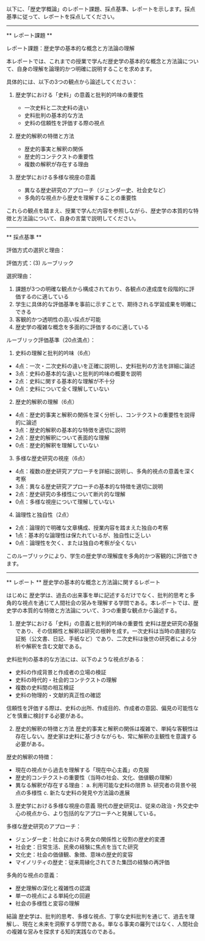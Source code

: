 以下に、「歴史学概論」のレポート課題、採点基準、レポートを示します。採点基準に従って、レポートを採点してください。

---------------------------------------
** レポート課題 **

レポート課題：歴史学の基本的な概念と方法論の理解

本レポートでは、これまでの授業で学んだ歴史学の基本的な概念と方法論について、自身の理解を論理的かつ明確に説明することを求めます。

具体的には、以下の3つの観点から論述してください：

1. 歴史学における「史料」の意義と批判的吟味の重要性
   - 一次史料と二次史料の違い
   - 史料批判の基本的な方法
   - 史料の信頼性を評価する際の視点

2. 歴史的解釈の特徴と方法
   - 歴史的事実と解釈の関係
   - 歴史的コンテクストの重要性
   - 複数の解釈が存在する理由

3. 歴史学における多様な視座の意義
   - 異なる歴史研究のアプローチ（ジェンダー史、社会史など）
   - 多角的な視点から歴史を理解することの重要性

これらの観点を踏まえ、授業で学んだ内容を参照しながら、歴史学の本質的な特徴と方法論について、自身の言葉で説明してください。

---------------------------------------
** 採点基準 **

評価方式の選択と理由：

評価方式：(3) ルーブリック

選択理由：
1. 課題が3つの明確な観点から構成されており、各観点の達成度を段階的に評価するのに適している
2. 学生に具体的な評価基準を事前に示すことで、期待される学習成果を明確にできる
3. 客観的かつ透明性の高い採点が可能
4. 歴史学の複雑な概念を多面的に評価するのに適している

ルーブリック評価基準（20点満点）：

1. 史料の理解と批判的吟味（6点）
- 4点：一次・二次史料の違いを正確に説明し、史料批判の方法を詳細に論述
- 3点：史料の基本的な違いと批判的吟味の概要を説明
- 2点：史料に関する基本的な理解が不十分
- 0点：史料について全く理解していない

2. 歴史的解釈の理解（6点）
- 4点：歴史的事実と解釈の関係を深く分析し、コンテクストの重要性を説得的に論述
- 3点：歴史的解釈の基本的な特徴を適切に説明
- 2点：歴史的解釈について表面的な理解
- 0点：歴史的解釈を理解していない

3. 多様な歴史研究の視座（6点）
- 4点：複数の歴史研究アプローチを詳細に説明し、多角的視点の意義を深く考察
- 3点：異なる歴史研究アプローチの基本的な特徴を適切に説明
- 2点：歴史研究の多様性について断片的な理解
- 0点：多様な視座について理解していない

4. 論理性と独自性（2点）
- 2点：論理的で明確な文章構成、授業内容を踏まえた独自の考察
- 1点：基本的な論理性は保たれているが、独自性に乏しい
- 0点：論理性を欠く、または独自の考察が全くない

このルーブリックにより、学生の歴史学の理解度を多角的かつ客観的に評価できます。

---------------------------------------
** レポート **
歴史学の基本的な概念と方法論に関するレポート

はじめに
歴史学は、過去の出来事を単に記述するだけでなく、批判的思考と多角的な視点を通じて人間社会の営みを理解する学問である。本レポートでは、歴史学の本質的な特徴と方法論について、3つの重要な観点から論述する。

1. 歴史学における「史料」の意義と批判的吟味の重要性
史料は歴史研究の基盤であり、その信頼性と解釈は研究の根幹を成す。一次史料は当時の直接的な証拠（公文書、日記、手紙など）であり、二次史料は後世の研究者による分析や解釈を含む文献である。

史料批判の基本的な方法には、以下のような視点がある：
- 史料の作成背景と作成者の立場の検証
- 史料の時代的・社会的コンテクストの理解
- 複数の史料間の相互検証
- 史料の物理的・文献的真正性の確認

信頼性を評価する際は、史料の出所、作成目的、作成者の意図、偏見の可能性などを慎重に検討する必要がある。

2. 歴史的解釈の特徴と方法
歴史的事実と解釈の関係は複雑で、単純な客観性は存在しない。歴史家は史料に基づきながらも、常に解釈の主観性を意識する必要がある。

歴史的解釈の特徴：
- 現在の視点から過去を理解する「現在中心主義」の克服
- 歴史的コンテクストの重要性（当時の社会、文化、価値観の理解）
- 異なる解釈が存在する理由：
  a. 利用可能な史料の限界
  b. 研究者の背景や視点の多様性
  c. 新たな史料の発見や方法論の進展

3. 歴史学における多様な視座の意義
現代の歴史研究は、従来の政治・外交史中心の視点から、より包括的なアプローチへと発展している。

多様な歴史研究のアプローチ：
- ジェンダー史：社会における男女の関係性と役割の歴史的変遷
- 社会史：日常生活、民衆の経験に焦点を当てた研究
- 文化史：社会の価値観、象徴、意味の歴史的変容
- マイノリティの歴史：従来周縁化されてきた集団の経験の再評価

多角的な視点の意義：
- 歴史理解の深化と複雑性の認識
- 単一の視点による単純化の回避
- 社会の多様性と変容の理解

結論
歴史学は、批判的思考、多様な視点、丁寧な史料批判を通じて、過去を理解し、現在と未来を洞察する学問である。単なる事実の羅列ではなく、人間社会の複雑な営みを探求する知的実践なのである。

